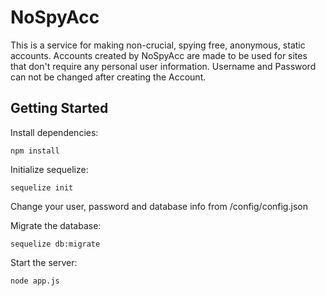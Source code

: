 # NoSpyAcc
This is a service for making non-crucial, spying free, anonymous, static accounts.
Accounts created by NoSpyAcc are made to be used for sites that don't require any personal user information.
Username and Password can not be changed after creating the Account.

## Getting Started

Install dependencies:

```npm install```

Initialize sequelize:

```sequelize init```

Change your user, password and database info from /config/config.json

Migrate the database:

```sequelize db:migrate```

Start the server:

```node app.js```
